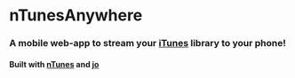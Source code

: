nTunesAnywhere
==============
### A mobile web-app to stream your [iTunes][] library to your phone!
#### Built with [nTunes][] and [jo][]

[NodeJS]: http://nodejs.org
[iTunes]: http://www.itunes.com
[jo]: https://github.com/davebalmer/jo
[nTunes]: https://github.com/TooTallNate/nTunes
